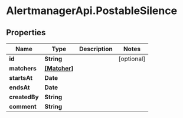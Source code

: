 # AlertmanagerApi.PostableSilence

## Properties

Name | Type | Description | Notes
------------ | ------------- | ------------- | -------------
**id** | **String** |  | [optional] 
**matchers** | [**[Matcher]**](Matcher.md) |  | 
**startsAt** | **Date** |  | 
**endsAt** | **Date** |  | 
**createdBy** | **String** |  | 
**comment** | **String** |  | 


